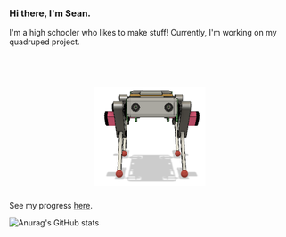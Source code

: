 ### Hi there, I'm Sean.

I'm a high schooler who likes to make stuff! Currently, I'm working on my quadruped project. 

<h1 align="center">
  <br>
  <a href="https://github.com/seanboe/QuadrupedProject"><img src="https://github.com/seanboe/QuadrupedProject/blob/master/images/V1-1Front.png" alt="QuadrupedProject" width="200"></a>
  <br>
</h1>

See my progress [here](https://seanboe.github.io/blog/tag/quadruped).

![Anurag's GitHub stats](https://github-readme-stats.vercel.app/api?username=seanboe&show_icons=true&theme=tokyonight)
